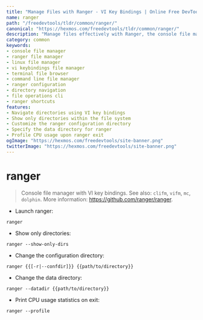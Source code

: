 ```yaml
---
title: "Manage Files with Ranger - VI Key Bindings | Online Free DevTools by Hexmos"
name: ranger
path: "/freedevtools/tldr/common/ranger/"
canonical: "https://hexmos.com/freedevtools/tldr/common/ranger/"
description: "Manage files effectively with Ranger, the console file manager using VI key bindings. Navigate directories, copy files, and execute commands. Free online tool, no registration required."
category: common
keywords:
- console file manager
- ranger file manager
- linux file manager
- vi keybindings file manager
- terminal file browser
- command line file manager
- ranger configuration
- directory navigation
- file operations cli
- ranger shortcuts
features:
- Navigate directories using VI key bindings
- Show only directories within the file system
- Customize the ranger configuration directory
- Specify the data directory for ranger
- Profile CPU usage upon ranger exit
ogImage: "https://hexmos.com/freedevtools/site-banner.png"
twitterImage: "https://hexmos.com/freedevtools/site-banner.png"
---
```


# ranger

> Console file manager with VI key bindings.
> See also: `clifm`, `vifm`, `mc`, `dolphin`.
> More information: <https://github.com/ranger/ranger>.

- Launch ranger:

`ranger`

- Show only directories:

`ranger --show-only-dirs`

- Change the configuration directory:

`ranger {{[-r|--confdir]}} {{path/to/directory}}`

- Change the data directory:

`ranger --datadir {{path/to/directory}}`

- Print CPU usage statistics on exit:

`ranger --profile`
